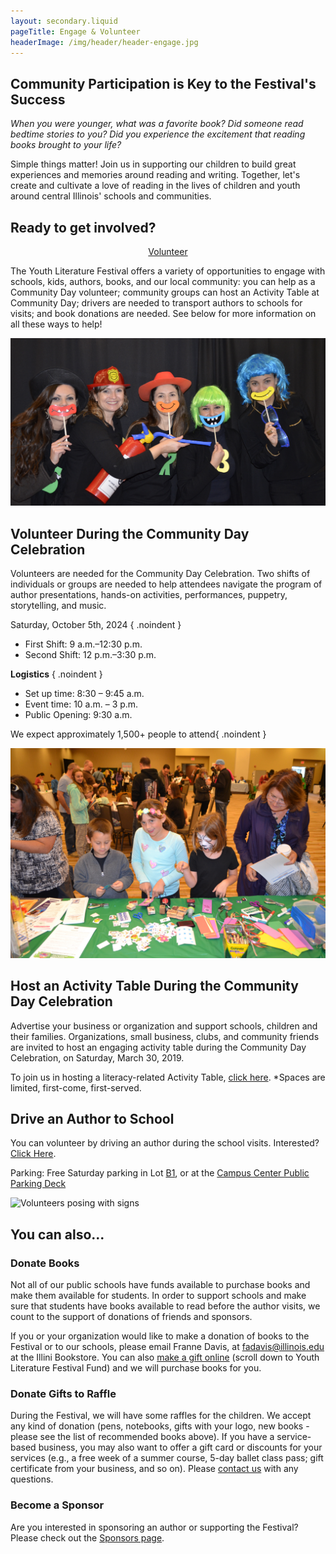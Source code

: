 ```yaml
---
layout: secondary.liquid
pageTitle: Engage & Volunteer
headerImage: /img/header/header-engage.jpg
---
```



## Community Participation is Key to the Festival's Success

*When you were younger, what was a favorite book? Did someone read bedtime stories to you? Did you experience the excitement that reading books brought to your life?*

Simple things matter! Join us in supporting our children to build great experiences and memories around reading and writing. Together, let's create and cultivate a love of reading in the lives of children and youth around central Illinois' schools and communities.

## Ready to get involved?
<div style="text-align: center"><a class="button" href="https://forms.illinois.edu/sec/1081886971">Volunteer</a></div>

The Youth Literature Festival offers a variety of opportunities to engage with schools, kids, authors, books, and our local community: you can help as a Community Day volunteer; community groups can host an Activity Table at Community Day; drivers are needed to transport authors to schools for visits; and book donations are needed. See below for more information on all these ways to help!

![Volunteers playing with selfie props](/img/engage/vivian-dixon-2014-oct_001.jpg)

## Volunteer During the Community Day Celebration

Volunteers are needed for the Community Day Celebration. Two shifts of individuals or groups are needed to help attendees navigate the program of author presentations, hands-on activities, performances, puppetry, storytelling, and music.

Saturday, October 5th, 2024 { .noindent }

* First Shift: 9 a.m.–12:30 p.m.
* Second Shift: 12 p.m.–3:30 p.m.

**Logistics** { .noindent }

* Set up time: 8:30 – 9:45 a.m.
* Event time: 10 a.m. – 3 p.m.
* Public Opening: 9:30 a.m.

We expect approximately 1,500+ people to attend{ .noindent }

![Craft table with kids](/img/engage/dsc.jpg)

## Host an Activity Table During the Community Day Celebration 

Advertise your business or organization and support schools, children and their families. Organizations, small business, clubs, and community friends are invited to host an engaging activity table during the Community Day Celebration, on Saturday, March 30, 2019.

To join us in hosting a literacy-related Activity Table, [click here](https://forms.illinois.edu/sec/1081886971). *Spaces are limited, first-come, first-served. 


## Drive an Author to School

You can volunteer by driving an author during the school visits. Interested? [Click Here](https://forms.illinois.edu/sec/1081886971). 

Parking: Free Saturday parking in Lot [B1](https://www.parking.illinois.edu/maps/campus-parking-map), or at the [Campus Center Public Parking Deck](https://www.google.com/maps/place/Campus+Center+Public+Parking+Deck/@40.1113784,-88.2311801,15z/data=!4m6!3m5!1s0x880cd740a7e4a0ff:0xfdda8ab72b1e1da4!8m2!3d40.1113784!4d-88.2311801!16s%2Fg%2F11bw66brrt?entry=ttu)

![Volunteers posing with signs](/img/engage/vivian-dixon-2016-oct_-dsc01481.jpg)

## You can also...

### Donate Books

Not all of our public schools have funds available to purchase books and make them available for students. In order to support schools and make sure that students have books available to read before the author visits, we count to the support of donations of friends and sponsors. 

If you or your organization would like to make a donation of books to the Festival or to our schools, please email Franne Davis, at fadavis@illinois.edu at the Illini Bookstore. You can also [make a gift online](http://go.illinois.edu/giveYLF) (scroll down to Youth Literature Festival Fund) and we will purchase books for you. 

### Donate Gifts to Raffle

During the Festival, we will have some raffles for the children. We accept any kind of donation (pens, notebooks, gifts with your logo, new books -please see the list of recommended books above). If you have a service-based business, you may also want to offer a gift card or discounts for your services (e.g., a free week of a summer course, 5-day ballet class pass; gift certificate from your business, and so on). Please [contact us](https://education.illinois.edu/smallurban/staff-directory) with any questions.

### Become a Sponsor
Are you interested in sponsoring an author or supporting the Festival? Please check out the [Sponsors page](/sponsors/index.html).

